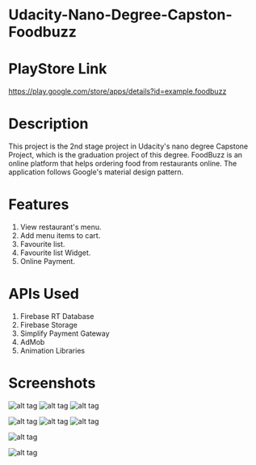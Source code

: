 # Udacity-Nano-Degree-Capston-Foodbuzz

# PlayStore Link
https://play.google.com/store/apps/details?id=example.foodbuzz

# Description

This project is the 2nd stage project in Udacity's nano degree Capstone Project, which is the graduation project of this degree.
FoodBuzz is an online platform that helps ordering food from restaurants online. The application follows Google's material design pattern.

# Features

1) View restaurant's menu.
2) Add menu items to cart.
3) Favourite list.
4) Favourite list Widget.
5) Online Payment.

# APIs Used

1) Firebase RT Database
2) Firebase Storage
3) Simplify Payment Gateway
4) AdMob
5) Animation Libraries

# Screenshots

![alt tag](https://firebasestorage.googleapis.com/v0/b/foodbuzz-f558d.appspot.com/o/Cap1.png?alt=media&token=3ab06991-d4cb-46a5-961b-901c6dea4afe)     ![alt tag](https://firebasestorage.googleapis.com/v0/b/foodbuzz-f558d.appspot.com/o/Cap2.png?alt=media&token=4332ca0b-03b8-45d7-b38e-02ba9d49ae40)       ![alt tag](https://firebasestorage.googleapis.com/v0/b/foodbuzz-f558d.appspot.com/o/Cap3.png?alt=media&token=12cdabf9-8751-4a1a-91fc-8e15f72e47fb)


![alt tag](https://firebasestorage.googleapis.com/v0/b/foodbuzz-f558d.appspot.com/o/Cap4.png?alt=media&token=364c4b1a-4daf-43fd-86fc-d50451c73c08)     ![alt tag](https://firebasestorage.googleapis.com/v0/b/foodbuzz-f558d.appspot.com/o/Cap5.png?alt=media&token=4f8668ef-3b83-42f0-ab48-1af282cafa4d)       ![alt tag](https://firebasestorage.googleapis.com/v0/b/foodbuzz-f558d.appspot.com/o/Cap6.png?alt=media&token=af51fbad-4de0-4fb8-b5b7-08c4400e5141)

![alt tag](https://firebasestorage.googleapis.com/v0/b/foodbuzz-f558d.appspot.com/o/cap3.png?alt=media&token=337a7ffd-c517-44cc-8bbe-2552ef68199a)   
 
![alt tag](https://firebasestorage.googleapis.com/v0/b/foodbuzz-f558d.appspot.com/o/cap4.png?alt=media&token=0c0ac113-87f1-4a5c-8544-879af02868ba)    
